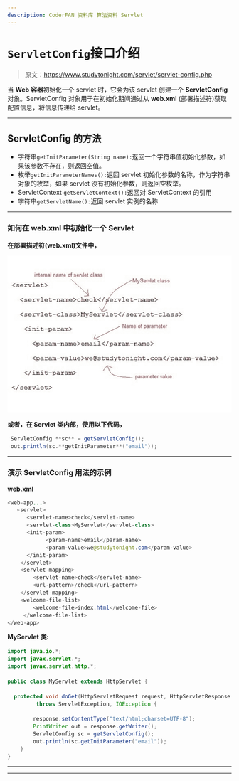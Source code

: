 ```yaml
---
description: CoderFAN 资料库 算法资料 Servlet
---
```


# `ServletConfig`接口介绍

> 原文：<https://www.studytonight.com/servlet/servlet-config.php>

当 **Web 容器**初始化一个 servlet 时，它会为该 servlet 创建一个 **ServletConfig** 对象。ServletConfig 对象用于在初始化期间通过从 **web.xml** (部署描述符)获取配置信息，将信息传递给 servlet。

* * *

## ServletConfig 的方法

*   字符串`getInitParameter(String name):`返回一个字符串值初始化参数，如果该参数不存在，则返回空值。
*   枚举`getInitParameterNames():`返回 servlet 初始化参数的名称，作为字符串对象的枚举，如果 servlet 没有初始化参数，则返回空枚举。
*   ServletContext `getServletContext():`返回对 ServletContext 的引用
*   字符串`getServletName():`返回 servlet 实例的名称

* * *

### 如何在 web.xml 中初始化一个 Servlet

**在部署描述符(web.xml)文件中，**

![how to initialize a servlet using deployment descriptor](img/91d1faf326a228d2fc9b10fb5e060912.png)

**或者，在 Servlet 类内部，使用以下代码，**

```java
 ServletConfig **sc** = getServletConfig();
 out.println(sc.**getInitParameter**("email")); 
```

* * *

### 演示 ServletConfig 用法的示例

**web.xml**

```java
<web-app...>
   <servlet>
      <servlet-name>check</servlet-name>
      <servlet-class>MyServlet</servlet-class>
      <init-param>
            <param-name>email</param-name>
            <param-value>we@studytonight.com</param-value>
      </init-param>
    </servlet>
    <servlet-mapping>
        <servlet-name>check</servlet-name>
        <url-pattern>/check</url-pattern>
    </servlet-mapping>
    <welcome-file-list>
        <welcome-file>index.html</welcome-file>
     </welcome-file-list>   
</web-app> 
```

**MyServlet 类:**

```java
import java.io.*;
import javax.servlet.*;
import javax.servlet.http.*;

public class MyServlet extends HttpServlet {

  protected void doGet(HttpServletRequest request, HttpServletResponse response)
         throws ServletException, IOException {

        response.setContentType("text/html;charset=UTF-8");
        PrintWriter out = response.getWriter();
        ServletConfig sc = getServletConfig();
        out.println(sc.getInitParameter("email")); 
    }
} 
```

* * *

* * *